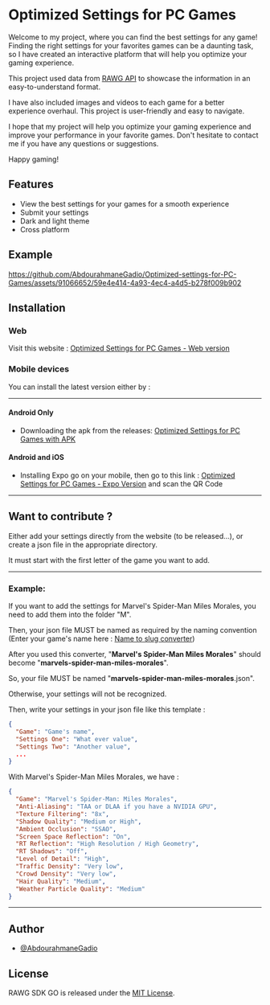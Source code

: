 
# Optimized Settings for PC Games

Welcome to my project, where you can find the best settings for any game! Finding the right settings for your favorites games can be a daunting task, so I have created an interactive platform that will help you optimize your gaming experience. 

This project used data from [RAWG API](https://rawg.io/) to showcase the information in an easy-to-understand format. 

I have also included images and videos to each game for a better experience overhaul. This project is user-friendly and easy to navigate. 

I hope that my project will help you optimize your gaming experience and improve your performance in your favorite games. Don't hesitate to contact me if you have any questions or suggestions. 

Happy gaming!


## Features

- View the best settings for your games for a smooth experience
- Submit your settings
- Dark and light theme
- Cross platform

## Example

https://github.com/AbdourahmaneGadio/Optimized-settings-for-PC-Games/assets/91066652/59e4e414-4a93-4ec4-a4d5-b278f009b902

## Installation

### Web

Visit this website : [Optimized Settings for PC Games - Web version](https://abdourahmanegadio.github.io/Optimized-settings-for-PC-Games/)

### Mobile devices

You can install the latest version either by :

---

#### Android Only
- Downloading the apk from the releases: [Optimized Settings for PC Games with APK](https://github.com/AbdourahmaneGadio/Optimized-settings-for-PC-Games/releases/latest/download/optimized-settings-for-pc-games.apk)

#### Android and iOS

- Installing Expo go on your mobile, then go to this link : [Optimized Settings for PC Games - Expo Version](https://expo.dev/@guer7_jdhf/optimized-setttings-for-pc-games) and scan the QR Code

---

## Want to contribute ?

Either add your settings directly from the website (to be released...), or create a json file in the appropriate directory. 

It must start with the first letter of the game you want to add.

---
### Example: 

If you want to add the settings for Marvel's Spider-Man Miles Morales, you need to add them into the folder "M".

Then, your json file MUST be named as required by the naming convention (Enter your game's name here : [Name to slug converter](https://slugify.online/))

After you used this converter, "**Marvel's Spider-Man Miles Morales**" should become "**marvels-spider-man-miles-morales**".

So, your file MUST be named "**marvels-spider-man-miles-morales**.json".

Otherwise, your settings will not be recognized.

Then, write your settings in your json file like this template :

```json
{
  "Game": "Game's name",
  "Settings One": "What ever value",
  "Settings Two": "Another value",
  ...
}
```

With Marvel's Spider-Man Miles Morales, we have :

```json
{
  "Game": "Marvel's Spider-Man: Miles Morales",
  "Anti-Aliasing": "TAA or DLAA if you have a NVIDIA GPU",
  "Texture Filtering": "8x",
  "Shadow Quality": "Medium or High",
  "Ambient Occlusion": "SSAO",
  "Screen Space Reflection": "On",
  "RT Reflection": "High Resolution / High Geometry",
  "RT Shadows": "Off",
  "Level of Detail": "High",
  "Traffic Density": "Very low",
  "Crowd Density": "Very low",
  "Hair Quality": "Medium",
  "Weather Particle Quality": "Medium"
}
```

---

## Author

- [@AbdourahmaneGadio](https://github.com/AbdourahmaneGadio)


## License

RAWG SDK GO is released under the [MIT License](https://choosealicense.com/licenses/mit/).

